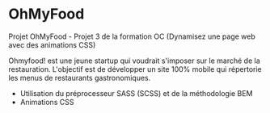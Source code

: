 # OhMyFood

Projet OhMyFood - Projet 3 de la formation OC (Dynamisez une page web avec des animations CSS)

Ohmyfood! est une jeune startup qui voudrait s'imposer sur le marché de la restauration. L'objectif est de développer un site 100% mobile qui répertorie les menus de restaurants gastronomiques.

- Utilisation du préprocesseur SASS (SCSS) et de la méthodologie BEM
- Animations CSS
